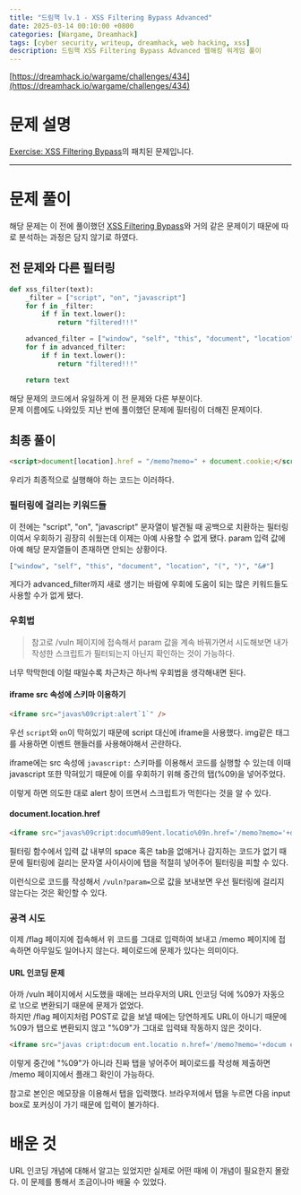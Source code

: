```yaml
---
title: "드림핵 lv.1 - XSS Filtering Bypass Advanced"
date: 2025-03-14 00:10:00 +0800
categories: [Wargame, Dreamhack]
tags: [cyber security, writeup, dreamhack, web hacking, xss] 
description: 드림핵 XSS Filtering Bypass Advanced 웹해킹 워게임 풀이
---
```


[https://dreamhack.io/wargame/challenges/434](https://dreamhack.io/wargame/challenges/434)
# 문제 설명
[Exercise: XSS Filtering Bypass](https://dreamhack.io/wargame/challenges/433)의 패치된 문제입니다.

---
# 문제 풀이
해당 문제는 이 전에 풀이했던 [XSS Filtering Bypass](https://hoonsooni.com/posts/dreamhack_xss_filtering_bypass/)와 거의 같은 문제이기 때문에 따로 분석하는 과정은 담지 않기로 하였다. 
## 전 문제와 다른 필터링
```python
def xss_filter(text):
    _filter = ["script", "on", "javascript"]
    for f in _filter:
        if f in text.lower():
            return "filtered!!!"

    advanced_filter = ["window", "self", "this", "document", "location", "(", ")", "&#"]
    for f in advanced_filter:
        if f in text.lower():
            return "filtered!!!"

    return text
```
해당 문제의 코드에서 유일하게 이 전 문제와 다른 부분이다. <br />
문제 이름에도 나와있듯 지난 번에 풀이했던 문제에 필터링이 더해진 문제이다.
## 최종 풀이
```html
<script>document[location].href = "/memo?memo=" + document.cookie;</script>
```
우리가 최종적으로 실행해야 하는 코드는 이러하다.
### 필터링에 걸리는 키워드들
이 전에는 "script", "on", "javascript" 문자열이 발견될 때 공백으로 치환하는 필터링이여서 우회하기 굉장히 쉬웠는데 이제는 아예 사용할 수 없게 됐다. param 입력 값에 아예 해당 문자열들이 존재하면 안되는 상황이다.<br />

```python
["window", "self", "this", "document", "location", "(", ")", "&#"]
```
게다가 advanced_filter까지 새로 생기는 바람에 우회에 도움이 되는 많은 키워드들도 사용할 수가 없게 됐다.
### 우회법
> 참고로 /vuln 페이지에 접속해서 param 값을 계속 바꿔가면서 시도해보면 내가 작성한 스크립트가 필터되는지 아닌지 확인하는 것이 가능하다.

너무 막막한데 이럴 때일수록 차근차근 하나씩 우회법을 생각해내면 된다.<br />
#### iframe src 속성에 스키마 이용하기
```html
<iframe src="javas%09cript:alert`1`" />
```
우선 `script`와 `on`이 막혀있기 때문에 script 대신에 iframe을 사용했다. img같은 태그를 사용하면 이벤트 핸들러를 사용해야해서 곤란하다.<br />

iframe에는 src 속성에 `javascript:` 스키마를 이용해서 코드를 실행할 수 있는데 이때 javascript 또한 막혀있기 때문에 이를 우회하기 위해 중간의 탭(%09)을 넣어주었다.<br />

이렇게 하면 의도한 대로 alert 창이 뜨면서 스크립트가 먹힌다는 것을 알 수 있다.
#### document.location.href
```html
<iframe src="javas%09cript:docum%09ent.locatio%09n.href='/memo?memo='+docum%09ent.cookie" />
```
필터링 함수에서 입력 값 내부의 space 혹은 tab을 없애거나 감지하는 코드가 없기 때문에 필터링에 걸리는 문자열 사이사이에 탭을 적절히 넣어주어 필터링을 피할 수 있다.<br />

이런식으로 코드를 작성해서 `/vuln?param=`으로 값을 보내보면 우선 필터링에 걸리지 않는다는 것은 확인할 수 있다.<br />
### 공격 시도
이제 /flag 페이지에 접속해서 위 코드를 그대로 입력하여 보내고 /memo 페이지에 접속하면 아무일도 일어나지 않는다. 페이로드에 문제가 있다는 의미이다.
#### URL 인코딩 문제
아까 /vuln 페이지에서 시도했을 때에는 브라우저의 URL 인코딩 덕에 %09가 자동으로 \t으로 변환되기 때문에 문제가 없었다.<br />
하지만 /flag 페이지처럼 POST로 값을 보낼 때에는 당연하게도 URL이 아니기 때문에 %09가 탭으로 변환되지 않고 "%09"가 그대로 입력돼 작동하지 않은 것이다. 

```html
<iframe src="javas cript:docum ent.locatio n.href='/memo?memo='+docum ent.cookie" />
```
이렇게 중간에 "%09"가 아니라 진짜 탭을 넣어주어 페이로드를 작성해 제출하면 /memo 페이지에서 플래그 확인이 가능하다.<br />

참고로 본인은 메모장을 이용해서 탭을 입력했다. 브라우저에서 탭을 누르면 다음 input box로 포커싱이 가기 때문에 입력이 불가하다.
# 배운 것
URL 인코딩 개념에 대해서 알고는 있었지만 실제로 어떤 때에 이 개념이 필요한지 몰랐다. 이 문제를 통해서 조금이나마 배울 수 있었다.